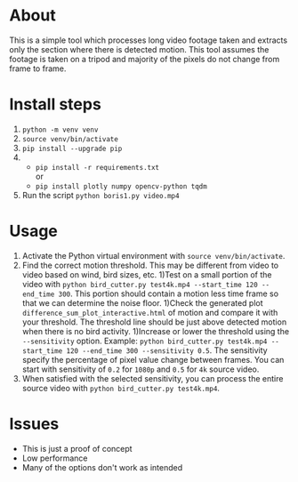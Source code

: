# About
This is a simple tool which processes long video footage taken and extracts only the section where there is detected motion. This tool assumes the footage is taken on a tripod and majority of the pixels do not change from frame to frame. 

# Install steps
 1) `python -m venv venv`
 1) `source venv/bin/activate`
 1) `pip install --upgrade pip`
 1) - `pip install -r requirements.txt`
    <br>or
    - `pip install plotly numpy opencv-python tqdm`
 1) Run the script `python boris1.py video.mp4`

# Usage
1) Activate the Python virtual environment with `source venv/bin/activate`. 
1) Find the correct motion threshold. This may be different from video to video based on wind, bird sizes, etc. 
    1)Test on a small portion of the video with `python bird_cutter.py test4k.mp4 --start_time 120 --end_time 300`. This portion should contain a motion less time frame so that we can determine the noise floor. 
    1)Check the generated plot `difference_sum_plot_interactive.html` of motion and compare it with your threshold. The threshold line should be just above detected motion when there is no bird activity. 
    1)Increase or lower the threshold using the `--sensitivity` option. Example: `python bird_cutter.py test4k.mp4 --start_time 120 --end_time 300 --sensitivity 0.5`. The sensitivity specify the percentage of pixel value change between frames. You can start with sensitivity of `0.2` for `1080p` and `0.5` for `4k` source video. 
1) When satisfied with the selected sensitivity, you can process the entire source video with `python bird_cutter.py test4k.mp4`.

# Issues
- This is just a proof of concept
- Low performance
- Many of the options don't work as intended